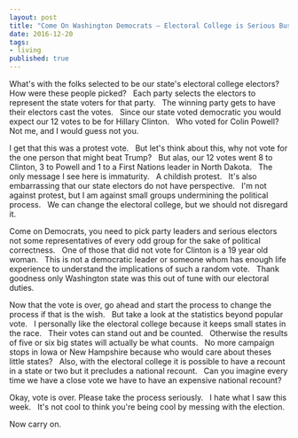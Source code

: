 ```yaml
--- 
layout: post 
title: "Come On Washington Democrats – Electoral College is Serious Business " 
date: 2016-12-20 
tags:  
- living 
published: true 
--- 
```

What's with the folks selected to be our state's electoral college electors? &nbsp; How were these people picked? &nbsp; Each party selects the electors to represent the state voters for that party. &nbsp; The winning party gets to have their electors cast the votes. &nbsp; Since our state voted democratic you would expect our 12 votes to be for Hillary Clinton. &nbsp; Who voted for Colin Powell?  &nbsp; Not me, and I would guess not you. 
 
I get that this was a protest vote.  &nbsp; But let's think about this, why not vote for the one person that might beat Trump? &nbsp; But alas, our 12 votes went 8 to Clinton, 3 to Powell and 1 to a First Nations leader in North Dakota. &nbsp; The only message I see here is immaturity. &nbsp; A childish protest. &nbsp; It's also embarrassing that our state electors do not have perspective. &nbsp; I'm not against protest, but I am against small groups undermining the political process. &nbsp; We can change the electoral college, but we should not disregard it. 

Come on Democrats, you need to pick party leaders and serious electors not some representatives of every odd group for the sake of political correctness. &nbsp; One of those that did not vote for Clinton is a 19 year old woman. &nbsp; This is not a democratic leader or someone whom has enough life experience to understand the implications of such a random vote. &nbsp; Thank goodness only Washington state was this out of tune with our electoral duties. 

Now that the vote is over, go ahead and start the process to change the process if that is the wish. &nbsp; But take a look at the statistics beyond popular vote. &nbsp; I personally like the electoral college because it keeps small states in the race. &nbsp; Their votes can stand out and be counted. &nbsp; Otherwise the results of five or six big states will actually be what counts. &nbsp; No more campaign stops in Iowa or New Hampshire because who would care about theses little states? &nbsp; Also, with the electoral college it is possible to have a recount in a state or two but it precludes a national recount. &nbsp; Can you imagine every time we have a close vote we have to have an expensive national recount?   
 
Okay, vote is over.  Please take the process seriously. &nbsp; I hate what I saw this week. &nbsp; It's not cool to think you're being cool by messing with the election. 
 
Now carry on.
